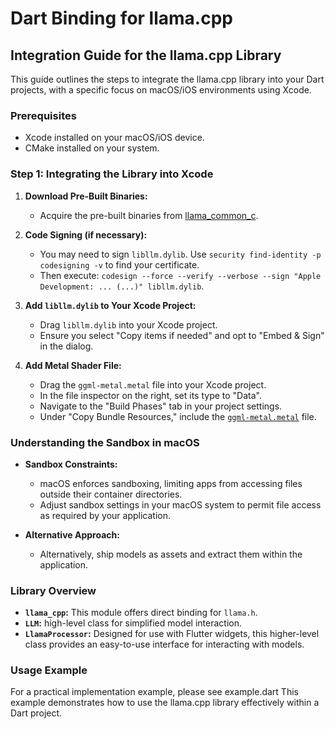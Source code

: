 # Dart Binding for llama.cpp

## Integration Guide for the llama.cpp Library

This guide outlines the steps to integrate the llama.cpp library into your Dart projects, with a specific focus on macOS/iOS environments using Xcode.

### Prerequisites
- Xcode installed on your macOS/iOS device.
- CMake installed on your system.

### Step 1: Integrating the Library into Xcode
1. **Download Pre-Built Binaries:**
   - Acquire the pre-built binaries from [llama_common_c](https://github.com/netdur/llama_common_c/releases).

2. **Code Signing (if necessary):**
   - You may need to sign `libllm.dylib`. Use `security find-identity -p codesigning -v` to find your certificate.
   - Then execute: `codesign --force --verify --verbose --sign "Apple Development: ... (...)" libllm.dylib`.

3. **Add `libllm.dylib` to Your Xcode Project:**
   - Drag `libllm.dylib` into your Xcode project.
   - Ensure you select "Copy items if needed" and opt to "Embed & Sign" in the dialog.

4. **Add Metal Shader File:**
   - Drag the `ggml-metal.metal` file into your Xcode project.
   - In the file inspector on the right, set its type to "Data".
   - Navigate to the "Build Phases" tab in your project settings.
   - Under "Copy Bundle Resources," include the [`ggml-metal.metal`](https://github.com/ggerganov/llama.cpp/blob/master/ggml-metal.metal) file.

### Understanding the Sandbox in macOS
- **Sandbox Constraints:**
  - macOS enforces sandboxing, limiting apps from accessing files outside their container directories.
  - Adjust sandbox settings in your macOS system to permit file access as required by your application.

- **Alternative Approach:**
  - Alternatively, ship models as assets and extract them within the application.

### Library Overview
- **`llama_cpp`:** This module offers direct binding for `llama.h`.
- **`LLM`:** high-level class for simplified model interaction.
- **`LlamaProcessor`:** Designed for use with Flutter widgets, this higher-level class provides an easy-to-use interface for interacting with models.

### Usage Example
For a practical implementation example, please see example.dart This example demonstrates how to use the llama.cpp library effectively within a Dart project.
